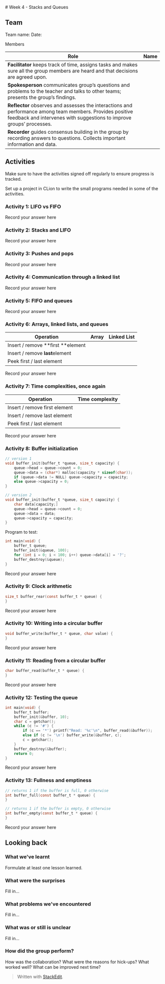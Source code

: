 ﻿﻿﻿﻿# Week 4 - Stacks and Queues

## Team

Team name:
Date:

Members

| Role                                                                                                                                                                          | Name |
|-------------------------------------------------------------------------------------------------------------------------------------------------------------------------------|------|
| **Facilitator** keeps track of time, assigns tasks and makes sure all the group members are heard and that decisions are agreed upon.                                             |      |
| **Spokesperson** communicates group’s questions and problems to the teacher and talks to other teams; presents the group’s findings.                                              |      |
| **Reflector** observes and assesses the interactions and performance among team members. Provides positive feedback and intervenes with suggestions to improve groups’ processes. |      |
| **Recorder** guides consensus building in the group by recording answers to questions. Collects important information and data.                                                   |      |

## Activities
Make sure to have the activities signed off regularly to ensure progress is tracked.

Set up a project in CLion to write the small programs needed in some of the activities.

### Activity 1: LIFO vs FIFO

Record your answer here

### Activity 2: Stacks and LIFO

Record your answer here

### Activity 3: Pushes and pops

Record your answer here

### Activity 4: Communication through a linked list

Record your answer here

### Activity 5: FIFO and queues

Record your answer here

### Activity 6: Arrays, linked lists, and queues

| Operation | Array |   Linked List  |
| --------------------------------- | --------------- | -------------- |
| Insert / remove **first **element |                 |	|
| Insert / remove **last**element   |                 | 	|
| Peek first / last element         |                 |	|

Record your answer here

### Activity 7: Time complexities, once again

| Operation                     | Time complexity |
| ----------------------------- | --------------- |
| Insert / remove first element |                 |
| Insert / remove last element  |                 |
| Peek first / last element     |                 |


Record your answer here

### Activity 8: Buffer initialization

```c
// version 1
void buffer_init(buffer_t *queue, size_t capacity) {
    queue->head = queue->count = 0;
    queue->data = (char*) malloc(capacity * sizeof(char));
    if (queue->data != NULL) queue->capacity = capacity;
    else queue->capacity = 0;
}

// version 2
void buffer_init(buffer_t *queue, size_t capacity) {
    char data[capacity;]
    queue->head = queue->count = 0;
    queue->data = data;
    queue->capacity = capacity;
}
```

Program to test:

```c
int main(void) {
	buffer_t queue;
	buffer_init(&queue, 100);
	for (int i = 0; i < 100; i++) queue->data[i] = '?';
	buffer_destroy(&queue);
}
```

Record your answer here

### Activity 9: Clock arithmetic

```c
size_t buffer_rear(const buffer_t * queue) {
}
```

Record your answer here

### Activity 10: Writing into a circular buffer

```c
void buffer_write(buffer_t * queue, char value) {
}
```

Record your answer here

### Activity 11: Reading from a circular buffer

```c
char buffer_read(buffer_t * queue) {
}
```

Record your answer here

### Activity 12: Testing the queue

```c
int main(void) {
    buffer_t buffer;
    buffer_init(&buffer, 10);
    char c = getchar();
    while (c != '#') {
	    if (c == '*') printf("Read: '%c'\n", buffer_read(&buffer));
	    else if (c != '\n') buffer_write(&buffer, c);
	    c = getchar();
    }
    buffer_destroy(&buffer);
    return 0;
}
```



Record your answer here

### Activity 13: Fullness and emptiness

```c
// returns 1 if the buffer is full, 0 otherwise
int buffer_full(const buffer_t * queue) {
}

// returns 1 if the buffer is empty, 0 otherwise
int buffer_empty(const buffer_t * queue) {
}
```

Record your answer here



## Looking back

### What we've learnt

Formulate at least one lesson learned.

### What were the surprises

Fill in...

### What problems we've encountered

Fill in...

### What was or still is unclear

Fill in...

### How did the group perform?

How was the collaboration? What were the reasons for hick-ups? What worked well? What can be improved next time?





> Written with [StackEdit](https://stackedit.io/).
